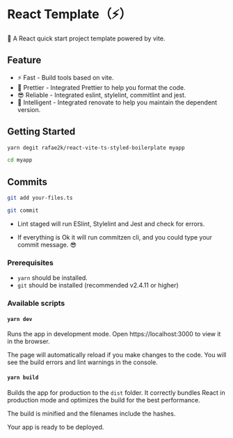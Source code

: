 # React Template（⚡️）

🚀 A React quick start project template powered by vite.

## Feature

- ⚡️ Fast - Build tools based on vite.
- 💄 Prettier - Integrated Prettier to help you format the code.
- 😎 Reliable - Integrated eslint, stylelint, commitlint and jest.
- 🤖 Intelligent - Integrated renovate to help you maintain the dependent version.

## Getting Started

```bash
yarn degit rafae2k/react-vite-ts-styled-boilerplate myapp

cd myapp
```

## Commits

```bash
git add your-files.ts

git commit
```

- Lint staged will run ESlint, Stylelint and Jest and check for errors.

- If everything is Ok it will run commitzen cli, and you could type your commit message. 😎

### Prerequisites

- `yarn` should be installed.
- `git` should be installed (recommended v2.4.11 or higher)

### Available scripts

#### `yarn dev`

Runs the app in development mode.
Open https://localhost:3000 to view it in the browser.

The page will automatically reload if you make changes to the code.
You will see the build errors and lint warnings in the console.

#### `yarn build`

Builds the app for production to the `dist` folder.
It correctly bundles React in production mode and optimizes the build for the best performance.

The build is minified and the filenames include the hashes.

Your app is ready to be deployed.
